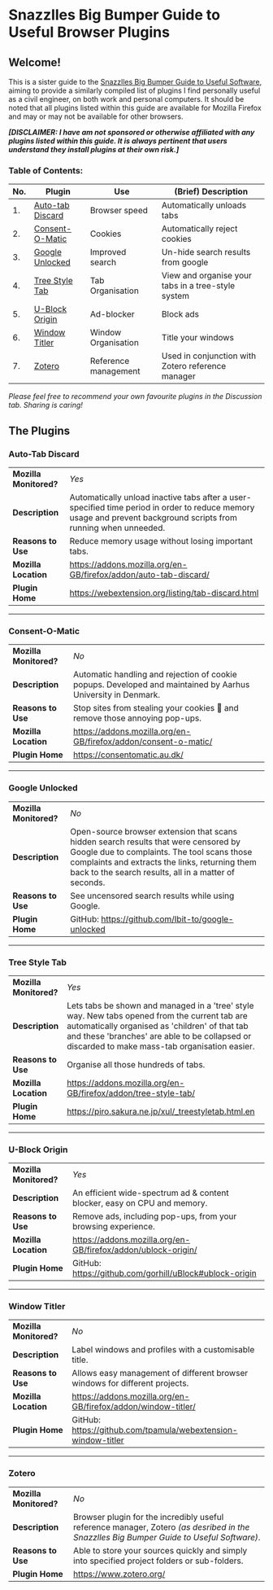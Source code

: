 # Snazzlles Big Bumper Guide to Useful Browser Plugins
## Welcome!

This is a sister guide to the [Snazzlles Big Bumper Guide to Useful Software](README.md), aiming to provide a similarly compiled list of plugins I find personally useful as a civil engineer, on both work and personal computers. It should be noted that all plugins listed within this guide are available for Mozilla Firefox and may or may not be available for other browsers.

_**[DISCLAIMER: I have am not sponsored or otherwise affiliated with any plugins listed within this guide. It is always pertinent that users understand they install plugins at their own risk.]**_

### Table of Contents:  
| No. | Plugin | Use | (Brief) Description |
| --- | --- | --- | --- |
| 1. | [Auto-tab Discard](#auto-tab-discard) | Browser speed | Automatically unloads tabs |
| 2. | [Consent-O-Matic](#consent-o-matic) | Cookies | Automatically reject cookies |
| 3. | [Google Unlocked](#google-unlocked) | Improved search | Un-hide search results from google |
| 4. | [Tree Style Tab](#tree-style-tab) | Tab Organisation | View and organise your tabs in a tree-style system |
| 5. | [U-Block Origin](#u-block-origin) | Ad-blocker | Block ads |
| 6. | [Window Titler](#window-titler) | Window Organisation | Title your windows |
| 7. | [Zotero](#zotero) | Reference management | Used in conjunction with Zotero reference manager |

_Please feel free to recommend your own favourite plugins in the Discussion tab. Sharing is caring!_  


## The Plugins

### Auto-Tab Discard
| | |
| -- | -- |
| **Mozilla Monitored?** | _Yes_ |
| **Description** | Automatically unload inactive tabs after a user-specified time period in order to reduce memory usage and prevent background scripts from running when unneeded. |
| **Reasons to Use** | Reduce memory usage without losing important tabs. |
| **Mozilla Location** | https://addons.mozilla.org/en-GB/firefox/addon/auto-tab-discard/ |
| **Plugin Home** | https://webextension.org/listing/tab-discard.html |

---
### Consent-O-Matic
| | |
| -- | -- |
| **Mozilla Monitored?** | _No_ |
| **Description** | Automatic handling and rejection of cookie popups. Developed and maintained by Aarhus University in Denmark. |
| **Reasons to Use** | Stop sites from stealing your cookies 🍪 and remove those annoying pop-ups. |
| **Mozilla Location** | https://addons.mozilla.org/en-GB/firefox/addon/consent-o-matic/ |
| **Plugin Home** | https://consentomatic.au.dk/ |

---
### Google Unlocked
| | |
| -- | -- |
| **Mozilla Monitored?** | _No_ |
| **Description** | Open-source browser extension that scans hidden search results that were censored by Google due to complaints. The tool scans those complaints and extracts the links, returning them back to the search results, all in a matter of seconds. |
| **Reasons to Use** | See uncensored search results while using Google. |
| **Plugin Home** | GitHub: https://github.com/Ibit-to/google-unlocked |

---
### Tree Style Tab
| | |
| -- | -- |
| **Mozilla Monitored?** | _Yes_ |
| **Description** | Lets tabs be shown and managed in a 'tree' style way. New tabs opened from the current tab are automatically organised as 'children' of that tab and these 'branches' are able to be collapsed or discarded to make mass-tab organisation easier. |
| **Reasons to Use** | Organise all those hundreds of tabs. |
| **Mozilla Location** | https://addons.mozilla.org/en-GB/firefox/addon/tree-style-tab/ |
| **Plugin Home** | https://piro.sakura.ne.jp/xul/_treestyletab.html.en |

---
### U-Block Origin
| | |
| -- | -- |
| **Mozilla Monitored?** | _Yes_ |
| **Description** | An efficient wide-spectrum ad & content blocker, easy on CPU and memory. |
| **Reasons to Use** | Remove ads, including pop-ups, from your browsing experience. |
| **Mozilla Location** | https://addons.mozilla.org/en-GB/firefox/addon/ublock-origin/ |
| **Plugin Home** | GitHub: https://github.com/gorhill/uBlock#ublock-origin |

---
### Window Titler
| | |
| -- | -- |
| **Mozilla Monitored?** | _No_ |
| **Description** | Label windows and profiles with a customisable title. |
| **Reasons to Use** | Allows easy management of different browser windows for different projects. |
| **Mozilla Location** | https://addons.mozilla.org/en-GB/firefox/addon/window-titler/ |
| **Plugin Home** | GitHub: https://github.com/tpamula/webextension-window-titler |

---
### Zotero
| | |
| -- | -- |
| **Mozilla Monitored?** | _No_ |
| **Description** | Browser plugin for the incredibly useful reference manager, Zotero _(as desribed in the Snazzlles Big Bumper Guide to Useful Software)_. |
| **Reasons to Use** | Able to store your sources quickly and simply into specified project folders or sub-folders. |
| **Plugin Home** | https://www.zotero.org/ |
